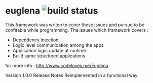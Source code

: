 # euglena ![build status](https://travis-ci.org/codelovesme/euglena.svg?branch=master)

This framework was writen to cover these issues and pursue to be confitable while programming.
The issues which framework covers :

- Dependency Injection
- Logic level communication among the apps
- Application logic update at runtime
- Build same structured applications

for more info : http://www.codeloves.me/Euglena

Version 1.0.0 Release Notes
Reimplemented in a functional way
